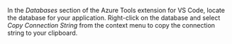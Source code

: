 In the *Databases* section of the Azure Tools extension for VS Code, locate the database for your application.  Right-click on the database and select *Copy Connection String* from the context menu to copy the connection string to your clipboard.